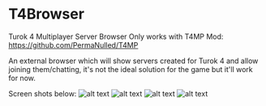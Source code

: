 # T4Browser
Turok 4 Multiplayer Server Browser
Only works with T4MP Mod: https://github.com/PermaNulled/T4MP

An external browser which will show servers created for Turok 4 and allow joining them/chatting, it's not the ideal solution for the game but it'll work for now.

Screen shots below:
![alt text](https://i.gyazo.com/fa9672b490235345c7fdc24c226e3e88.png)
![alt text](https://i.gyazo.com/796dc3e72985875a9035d4b285e41f02.png)
![alt text](https://i.gyazo.com/22ae1f4895a12c2f2c0d7d0fab4a3111.png)
![alt text](https://media.discordapp.net/attachments/364499772112896001/508733602599796743/e52a1fdd4d0f5e530190064e51354818.png)
